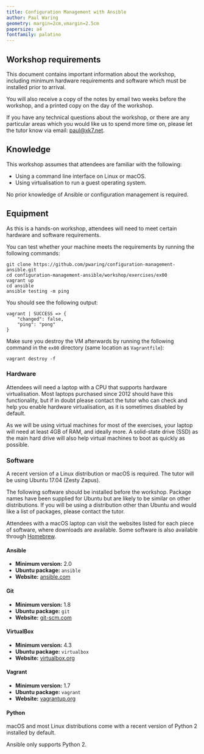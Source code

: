 ```yaml
---
title: Configuration Management with Ansible
author: Paul Waring
geometry: margin=2cm,vmargin=2.5cm
papersize: a4
fontfamily: palatino
---
```


## Workshop requirements

This document contains important information about the workshop, including
minimum hardware requirements and software which must be installed prior to
arrival.

You will also receive a copy of the notes by email two weeks before the
workshop, and a printed copy on the day of the workshop.

If you have any technical questions about the workshop, or there are any
particular areas which you would like us to spend more time on, please let the
tutor know via email: [paul@xk7.net](mailto:paul@xk7.net).

## Knowledge

This workshop assumes that attendees are familiar with the following:

 * Using a command line interface on Linux or macOS.
 * Using virtualisation to run a guest operating system.

No prior knowledge of Ansible or configuration management is required.

## Equipment

As this is a hands-on workshop, attendees will need to meet certain hardware
and software requirements.

You can test whether your machine meets the requirements by running the
following commands:

```
git clone https://github.com/pwaring/configuration-management-ansible.git
cd configuration-management-ansible/workshop/exercises/ex00
vagrant up
cd ansible
ansible testing -m ping
```

You should see the following output:

```
vagrant | SUCCESS => {
    "changed": false,
    "ping": "pong"
}
```

Make sure you destroy the VM afterwards by running the following command in
the `ex00` directory (same location as `Vagrantfile`):

```
vagrant destroy -f
```

### Hardware

Attendees will need a laptop with a CPU that supports hardware virtualisation.
Most laptops purchased since 2012 should have this functionality, but if in
doubt please contact the tutor who can check and help you enable hardware
virtualisation, as it is sometimes disabled by default.

As we will be using virtual machines for most of the exercises, your laptop will
need at least 4GB of RAM, and ideally more. A solid-state drive (SSD) as the
main hard drive will also help virtual machines to boot as quickly as possible.

### Software

A recent version of a Linux distribution or macOS is required. The tutor will
be using Ubuntu 17.04 (Zesty Zapus).

The following software should be installed before the workshop. Package names
have been supplied for Ubuntu but are likely to be similar on other
distributions. If you will be using a distribution other than Ubuntu and would
like a list of packages, please contact the tutor.

Attendees with a macOS laptop can visit the websites listed for each piece
of software, where downloads are available. Some software is also available
through [Homebrew](http://brew.sh/).

#### Ansible

  * **Minimum version:** 2.0
  * **Ubuntu package:** `ansible`
  * **Website:** [ansible.com](http://www.ansible.com/)

#### Git

  * **Minimum version:** 1.8
  * **Ubuntu package:** `git`
  * **Website:** [git-scm.com](http://git-scm.com/)

#### VirtualBox

  * **Minimum version:** 4.3
  * **Ubuntu package:** `virtualbox`
  * **Website:** [virtualbox.org](https://www.virtualbox.org/)

#### Vagrant

* **Minimum version:** 1.7
* **Ubuntu package:** `vagrant`
* **Website:** [vagrantup.org](https://www.vagrantup.com/)

#### Python

macOS and most Linux distributions come with a recent version of Python 2
installed by default.

Ansible only supports Python 2.
